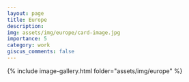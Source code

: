```yaml
---
layout: page
title: Europe
description: 
img: assets/img/europe/card-image.jpg
importance: 5
category: work
giscus_comments: false
---
```


{% include image-gallery.html folder="assets/img/europe" %}